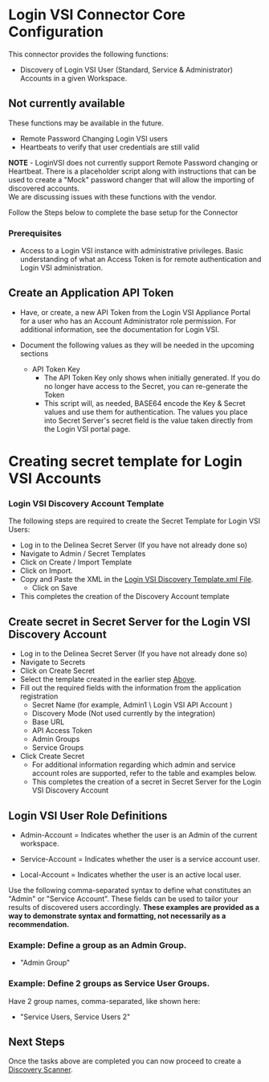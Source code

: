 # Login VSI Connector Core Configuration

This connector provides the following functions:

- Discovery of Login VSI User (Standard, Service & Administrator) Accounts in a given Workspace.

## **Not** currently available
These functions may be available in the future. 
- Remote Password Changing Login VSI users
- Heartbeats to verify that user credentials are still valid

**NOTE** - LoginVSI does not currently support Remote Password changing or Heartbeat. There is a placeholder script along with instructions that can be used to create a "Mock" password changer that will allow the importing of discovered accounts.  
We are discussing issues with these functions with the vendor.

Follow the Steps below to complete the base setup for the Connector

### Prerequisites

- Access to a Login VSI instance with administrative privileges.
Basic understanding of what an Access Token is for remote authentication and Login VSI administration.

## Create an Application API Token

- Have, or create, a new API Token from the Login VSI Appliance Portal for a user who has an Account Administrator role permission.  For additional information, see the documentation for Login VSI.

- Document the following values as they will be needed in the upcoming sections
  - API Token Key
    - The API Token Key only shows when initially generated.  If you do no longer have access to the Secret, you can re-generate the Token
    - This script will, as needed, BASE64 encode the Key & Secret values and use them for authentication.  The values you place into Secret Server's secret field is the value taken directly from the Login VSI portal page.

# Creating secret template for Login VSI Accounts 

### Login VSI Discovery Account Template

The following steps are required to create the Secret Template for Login VSI Users:

- Log in to the Delinea Secret Server (If you have not already done so)
- Navigate to Admin / Secret Templates
- Click on Create / Import Template
- Click on Import.
- Copy and Paste the XML in the [Login VSI Discovery Template.xml File](./Templates/LoginVSI%20Secret%20Template%20for%20Discovery.xml).
  - Click on Save
- This completes the creation of the Discovery Account template

## Create secret in Secret Server for the Login VSI Discovery Account
 
- Log in to the Delinea Secret Server (If you have not already done so)
- Navigate to Secrets
- Click on Create Secret
- Select the template created in the earlier step [Above](#create-secret-in-secret-server-for-the-login-vsi-discovery-account).
- Fill out the required fields with the information from the application registration
    - Secret Name (for example, Admin1 \ Login VSI API Account )
    - Discovery Mode (Not used currently by the integration)
    - Base URL
    - API Access Token
    - Admin Groups
    - Service Groups
- Click Create Secret
  - For additional information regarding which admin and service account roles are supported, refer to the table and examples below.
  - This completes the creation of a secret in Secret Server for the Login VSI Discovery Account

## Login VSI User Role Definitions
- Admin-Account = Indicates whether the user is an Admin of the current workspace. 

- Service-Account = Indicates whether the user is a service account user.
- Local-Account = Indicates whether the user is an active local user.

Use the following comma-separated syntax to define what constitutes an "Admin" or "Service Account". These fields can be used to tailor your results of discovered users accordingly. **These examples are provided as a way to demonstrate syntax and formatting, not necessarily as a recommendation.**
### Example: Define a group as an Admin Group.
- "Admin Group"
### Example: Define 2 groups as Service User Groups.
Have 2 group names, comma-separated, like shown here:
- "Service Users, Service Users 2"

## Next Steps

Once the tasks above are completed you can now proceed to create a [Discovery Scanner](./Discovery/readme.md).


